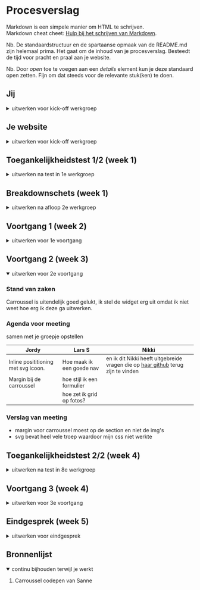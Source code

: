 # Procesverslag
Markdown is een simpele manier om HTML te schrijven.  
Markdown cheat cheet: [Hulp bij het schrijven van Markdown](https://github.com/adam-p/markdown-here/wiki/Markdown-Cheatsheet).

Nb. De standaardstructuur en de spartaanse opmaak van de README.md zijn helemaal prima. Het gaat om de inhoud van je procesverslag. Besteedt de tijd voor pracht en praal aan je website.

Nb. Door *open* toe te voegen aan een *details* element kun je deze standaard open zetten. Fijn om dat steeds voor de relevante stuk(ken) te doen.





## Jij

<details>
  <summary>uitwerken voor kick-off werkgroep</summary>

  ### Auteur:
  Jordy van Wetering

  #### Je startniveau:
  Rood

  #### Je focus:
  Surface Plane
 
</details>





## Je website

<details>
  <summary>uitwerken voor kick-off werkgroep</summary>

  ### Je opdracht:
  [Airbnb](https://www.airbnb.nl)
  
  #### Airbnb home pagina: 
  <img src="readme-images/airbnb-home.png" width="375px" alt="Home pagina van Airbnb">
  
  #### Airbnb pagina van een bungalow: 
  <img src="readme-images/airbnb-bungalow.png" width="375px" alt="Pagina van een bungalow">
 
</details>



## Toegankelijkheidstest 1/2 (week 1)

<details>
  <summary>uitwerken na test in 1e werkgroep</summary>

  ### Bevindingen
  Lijst met je bevindingen die in de test naar voren kwamen:
  -met een screenreader kan je niet de headings selecteren
  -direct naar inhoud knop is aanwezig
  -er wordt weinig kleur gebruikt waardoor het accessible is voor mensen met kleurenblindheid
  -geen mogelijkheid om airbnb host te worden met gebruik van een screenreader

  #### Screenreader
  Tijdens het gebruiken van een screenreader kan je niet via de headings door de hele website heen, je kan alleen door de footer heen navigeren.
  Dit zou opgelost kunnen worden door alle headings in H1-6 elementen te zetten.


  #### Muis en Toetsenbord 
  Je kan goed door de website heen navigeren door gebruik te maken van het toetsenbord. Ook kan er door de kaart heen genavigeerd worden met het toetsenbord.
  Het zou heel lang duren voordat iemand bij de onderste navigatie komt wat opgelost zou kunnen worden door de navigatie door het aanbod als laatste te selecteren.

  #### Motoriek (shocks, elastiekjes)
  De grootte van knopjes op de website helpt met het lastig bedienen van de website. Het maakt het lastig om door de afbeeldingen van de huizen te gaan maar dit is opgelost door gebruik van 

  #### Visueel (brillen, contrast, kleurenblind, dark/light). 
  Doordat er weinig kleur gebruikt wordt op de website kunnen mensen met kleurenblindheid ook normaal gebruik maken van de website.
  Er is geen dark mode wat sommige gebruikers kan helpen, dit is dus op te lossen door een dark mode functionaliteit toe te voegen.

</details>



## Breakdownschets (week 1)

<details>
  <summary>uitwerken na afloop 2e werkgroep</summary>

  ### de hele pagina: 
  <img src="readme-images/breakdown-hele-pagina.jpg" width="375px" alt="breakdown van de hele pagina">

  ### dynamisch deel (bijv menu): 
  <img src="readme-images/breakdown-interactie.jpg" width="375px" alt="breakdown van een dynamisch deel">

</details>





## Voortgang 1 (week 2)

<details>
  <summary>uitwerken voor 1e voortgang</summary>

  ### Stand van zaken
  De header maken ging best goed, ik had erg veel moeite met de carroussel werkend maken op mijn site. 


  ### Agenda voor meeting
  samen met je groepje opstellen

  | Jordy          | Lars S              | Nikki      | 
  | ---            | ---                | ---          | 
  | hoe kan ik mijn carroussel laten werken | Hoe maak ik mijn home pagina aanzienlijker voor de gebruiker | Nikki heeft uitgebreide vragen die op [haar github](https://github.com/stuffbynikki/blokweb) terug zijn te vinden    | 
  |     | werken poups in het nadeel of voordeel van mijn site  | 



  ### Verslag van meeting
  Ik heb de carroussel laten kunnen werken en moet nog een manier vinden om deze te combineren met de informatie die er bij hoort.
  Over het algemeen gaat het al goed met mijn website.

  - goed onderweg
  - css netter maken
  - css targeting probleem waardoor carroussel niet werkt
  - grid positioning voor de footer

</details>





## Voortgang 2 (week 3)

<details open>
  <summary>uitwerken voor 2e voortgang</summary>

  ### Stand van zaken
  Carroussel is uitendelijk goed gelukt, ik stel de widget erg uit omdat ik niet weet hoe erg ik deze ga uitwerken.


  ### Agenda voor meeting
  samen met je groepje opstellen

  | Jordy                 | Lars S          | Nikki    | 
  | ---                   | ---                | ---          | 
  | Inline posititioning met svg icoon. | Hoe maak ik een goede nav | en ik dit Nikki heeft uitgebreide vragen die op [haar github](https://github.com/stuffbynikki/blokweb) terug zijn te vinden      | 
  | Margin bij de carroussel | hoe stijl ik een formulier  |   | 
  |        | hoe zet ik grid op fotos? | | 


  ### Verslag van meeting

  - margin voor carroussel moest op de section en niet de img's
  - svg bevat heel vele troep waardoor mijn css niet werkte

</details>





## Toegankelijkheidstest 2/2 (week 4)

<details>
  <summary>uitwerken na test in 8e werkgroep</summary>

  ### Bevindingen
  Screenreader gebruik gaat beter, headers en links worden voorgelezen en zijn klikbaar. De site is te bedienen met muis en toetsenbord en er zijn focus states aanwezig. De site gebruikt een klein kleurenpalet waardoor het voor mensen met een visuele beperking alsnog mogelijk is de site te gebruiken.

  #### Screenreader
  Je kan door middel van een screenreader door de website heen lopen en een boeking reserveren.


  #### Muis en Toetsenbord 
  Er wordt goed gebruik gemaakt van verschillende button states waardoor het mogelijk is om te zien wat interactief is en wat niet. Ook zie je waar je bent op de website door deze states.


  #### Motoriek (shocks, elastiekjes)
  Het is lastig om de foto's van een Airbnb te bekijken als de motoriek van een persoon minder is, dit heb ik verbeterd door ervoor te zorgen dat de carroussel bediend kan worden door middel van het toetsenbord.




  #### Visueel (brillen, contrast, kleurenblind, dark/light). 
  Doordat er een simpel kleurenpalet gebruikt wordt is het alsnog mogelijk om gebruik te maken van de website als iemand visueel beperkt is. Er is geen dark mode aanwezig, deze heb ik zelf wel toegevoegd.

</details>





## Voortgang 3 (week 4)

<details>
  <summary>uitwerken voor 3e voortgang</summary>

  ### Stand van zaken
  Het was lastig om te beginnen met het positioneren van de tweede pagina, maar dit is toch wel gelukt. Mijn css heb ik wat netter gemaakt door middel van meer ruimte tussen code en comment blocks.


  ### Agenda voor meeting
  samen met je groepje opstellen

  | Jordy      | student 2          | student 3    | student 4        |
  | ---            | ---                | ---          | ---              |
  | Buttons over het plaatje  | en dit             | en ik dit    | en dan ik dat    |
  |  | dit als er tijd is | nog een punt | dit wil ik zeker |
  |             | ...                | ...          | ...              |


  ### Verslag van meeting

  - css targeting moet verbeterd worden.
  - moet tweede pagina positioneren

</details>





## Eindgesprek (week 5)

<details>
  <summary>uitwerken voor eindgesprek</summary>

  ### Je uitkomst - karakteristiek screenshots:
  <img src="readme-images/dummy-plaatje.jpg" width="375px" alt="uitomst opdracht 1">


  ### Dit ging goed/Heb ik geleerd: 
  Korte omschrijving met plaatjes

  <img src="readme-images/dummy-plaatje.jpg" width="375px" alt="top">


  ### Dit was lastig/Is niet gelukt:
  Korte omschrijving met plaatjes

  <img src="readme-images/dummy-plaatje.jpg" width="375px" alt="bummer">
</details>





## Bronnenlijst

<details open>
  <summary>continu bijhouden terwijl je werkt</summary>

  1. Carroussel codepen van Sanne

</details>
